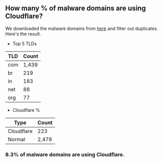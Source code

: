 ## How many % of malware domains are using Cloudflare?


We downloaded the malware domains from [here](https://urlhaus.abuse.ch) and filter out duplicates.
Here's the result.


[//]: # (start replacement)


- Top 5 TLDs

| TLD | Count |
| --- | --- |
| com | 1,439 |
| br | 219 |
| in | 183 |
| net | 88 |
| org | 77 |


- Cloudflare %

| Type | Count |
| --- | --- |
| Cloudflare | 223 |
| Normal | 2,478 |


### 8.3% of malware domains are using Cloudflare.
